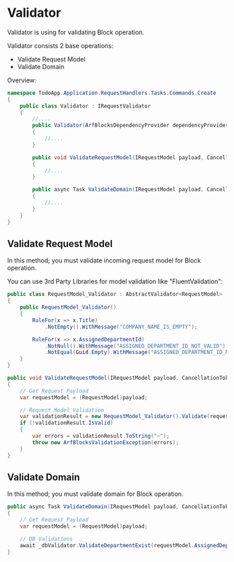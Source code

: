 # Validator
Validator is using for validating Block operation.

Validator consists 2 base operations:
- Validate Request Model
- Validate Domain 

Overview:
```c#
namespace TodoApp.Application.RequestHandlers.Tasks.Commands.Create
{
	public class Validator : IRequestValidator
	{
		//....
		public Validator(ArfBlocksDependencyProvider dependencyProvider)
		{
			//....
		}

		public void ValidateRequestModel(IRequestModel payload, CancellationToken cancellationToken)
		{
			//....
		}

		public async Task ValidateDomain(IRequestModel payload, CancellationToken cancellationToken)
		{
			//....
		}
	}
}
```

##  Validate Request Model

In this method; you must validate incoming request model for Block operation.

You can use 3rd Party Libraries for model validation like "FluentValidation":
```c#
public class RequestModel_Validator : AbstractValidator<RequestModel>
{
	public RequestModel_Validator()
	{
		RuleFor(x => x.Title)
			.NotEmpty().WithMessage("COMPANY_NAME_IS_EMPTY");

		RuleFor(x => x.AssignedDepartmentId)
			.NotNull().WithMessage("ASSIGNED_DEPARTMENT_ID_NOT_VALID")
			.NotEqual(Guid.Empty).WithMessage("ASSIGNED_DEPARTMENT_ID_NOT_VALID");
	}
}
```

```c#
public void ValidateRequestModel(IRequestModel payload, CancellationToken cancellationToken)
{
	// Get Request Payload
	var requestModel = (RequestModel)payload;

	// Request Model Validation
	var validationResult = new RequestModel_Validator().Validate(requestModel);
	if (!validationResult.IsValid)
	{
		var errors = validationResult.ToString("~");
		throw new ArfBlocksValidationException(errors);
	}
}
```

##  Validate Domain

In this method; you must validate domain for Block operation.

```c#
public async Task ValidateDomain(IRequestModel payload, CancellationToken cancellationToken)
{
	// Get Request Payload
	var requestModel = (RequestModel)payload;

	// DB Validations
	await _dbValidator.ValidateDepartmentExist(requestModel.AssignedDepartmentId);
}
```